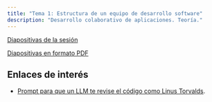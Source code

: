 ```yaml
---
title: "Tema 1: Estructura de un equipo de desarrollo software"
description: "Desarrollo colaborativo de aplicaciones. Teoría."
---
```


[Diapositivas de la sesión](/dca-gii/diapositivas/teoria/02-estructura-ed.html)

[Diapositivas en formato PDF](/dca-gii/pdf-diapositivas/teoria/l01.pdf)

## Enlaces de interés
- [Prompt para que un LLM te revise el código como Linus Torvalds](https://gist.github.com/afshawnlotfi/044ed6649bf905d0bd33c79f7d15f254).